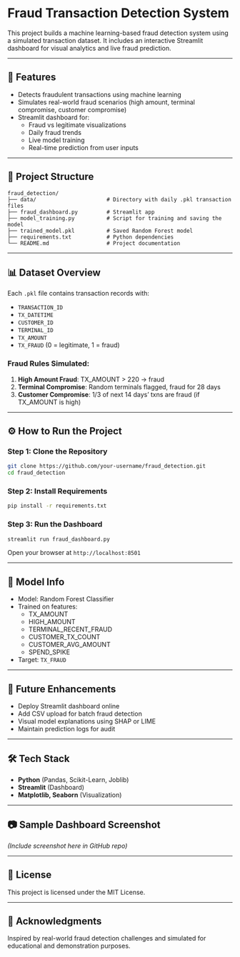 # Fraud Transaction Detection System

This project builds a machine learning-based fraud detection system using a simulated transaction dataset. It includes an interactive Streamlit dashboard for visual analytics and live fraud prediction.

---

## 🚀 Features

- Detects fraudulent transactions using machine learning
- Simulates real-world fraud scenarios (high amount, terminal compromise, customer compromise)
- Streamlit dashboard for:
  - Fraud vs legitimate visualizations
  - Daily fraud trends
  - Live model training
  - Real-time prediction from user inputs

---

## 📁 Project Structure
```
fraud_detection/
├── data/                      # Directory with daily .pkl transaction files
├── fraud_dashboard.py         # Streamlit app
├── model_training.py          # Script for training and saving the model
├── trained_model.pkl          # Saved Random Forest model
├── requirements.txt           # Python dependencies
└── README.md                  # Project documentation
```

---

## 📊 Dataset Overview

Each `.pkl` file contains transaction records with:
- `TRANSACTION_ID`
- `TX_DATETIME`
- `CUSTOMER_ID`
- `TERMINAL_ID`
- `TX_AMOUNT`
- `TX_FRAUD` (0 = legitimate, 1 = fraud)

### Fraud Rules Simulated:
1. **High Amount Fraud**: TX_AMOUNT > 220 → fraud
2. **Terminal Compromise**: Random terminals flagged, fraud for 28 days
3. **Customer Compromise**: 1/3 of next 14 days’ txns are fraud (if TX_AMOUNT is high)

---

## ⚙️ How to Run the Project

### Step 1: Clone the Repository
```bash
git clone https://github.com/your-username/fraud_detection.git
cd fraud_detection
```

### Step 2: Install Requirements
```bash
pip install -r requirements.txt
```

### Step 3: Run the Dashboard
```bash
streamlit run fraud_dashboard.py
```

Open your browser at `http://localhost:8501`

---

## 🧠 Model Info
- Model: Random Forest Classifier
- Trained on features:
  - TX_AMOUNT
  - HIGH_AMOUNT
  - TERMINAL_RECENT_FRAUD
  - CUSTOMER_TX_COUNT
  - CUSTOMER_AVG_AMOUNT
  - SPEND_SPIKE
- Target: `TX_FRAUD`

---

## 📌 Future Enhancements
- Deploy Streamlit dashboard online
- Add CSV upload for batch fraud detection
- Visual model explanations using SHAP or LIME
- Maintain prediction logs for audit

---

## 🛠️ Tech Stack
- **Python** (Pandas, Scikit-Learn, Joblib)
- **Streamlit** (Dashboard)
- **Matplotlib, Seaborn** (Visualization)

---

## 📷 Sample Dashboard Screenshot
*(Include screenshot here in GitHub repo)*

---

## 📄 License
This project is licensed under the MIT License.

---

## 🙌 Acknowledgments
Inspired by real-world fraud detection challenges and simulated for educational and demonstration purposes.

